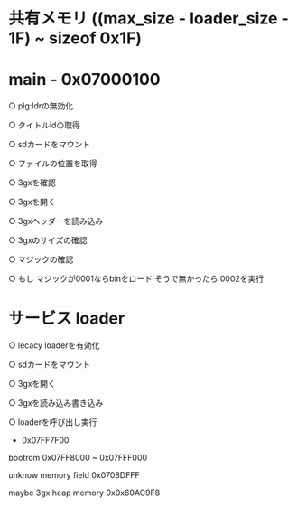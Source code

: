 # 共有メモリ ((max_size - loader_size - 1F) ~ sizeof 0x1F)

# main - 0x07000100

○ plg:ldrの無効化

○ タイトルidの取得

○ sdカードをマウント

○ ファイルの位置を取得

○ 3gxを確認

○ 3gxを開く

○ 3gxヘッダーを読み込み

○ 3gxのサイズの確認

○ マジックの確認

○ もし
    マジックが0001ならbinをロード
  そうで無かったら
    0002を実行

# サービス loader
○ lecacy loaderを有効化

○ sdカードをマウント

○ 3gxを開く

○ 3gxを読み込み書き込み

○ loaderを呼び出し実行

- 0x07FF7F00

bootrom 0x07FF8000 ~ 0x07FFF000

unknow memory field 0x0708DFFF

maybe 3gx heap memory 0x0x60AC9F8

